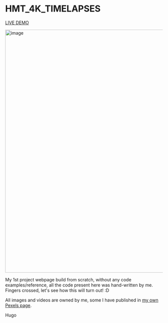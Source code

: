 # HMT_4K_TIMELAPSES

[LIVE DEMO](https://hugompt.github.io/HMT_4K_TIMELAPSES/)

<img width="775" alt="image" src="https://user-images.githubusercontent.com/99179407/158053034-dc6cfad8-eb0a-431f-88ec-4c0e8ab2dc18.png">

My 1st project webpage build from scratch, without any code examples/reference, all the code present here was hand-written by me.
Fingers crossed, let's see how this will turn out! :D 

All images and videos are owned by me, some I have published in [my own Pexels page](https://www.pexels.com/@hugo-marinho-85998702).

Hugo

